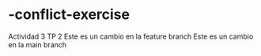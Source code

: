 # -conflict-exercise
Actividad 3 TP 2
Este es un cambio en la feature branch
Este es un cambio en la main branch